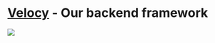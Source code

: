 # [Velocy](https://www.npmjs.com/package/velocy) - Our backend framework

![](https://uddrapi.com/api/img?page=Velocy_5.0)